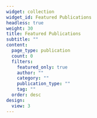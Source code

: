 ```yaml
---
widget: collection
widget_id: Featured Publications
headless: true
weight: 30
title: Featured Publications
subtitle: ""
content:
  page_type: publication
  count: 0
  filters:
    featured_only: true
    author: ""
    category: ""
    publication_type: ""
    tag: ""
  order: desc
design:
  view: 3
---
```

